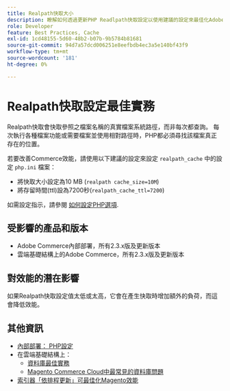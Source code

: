 ```yaml
---
title: Realpath快取大小
description: 瞭解如何透過更新PHP Readlpath快取設定以使用建議的設定來最佳化Adobe Commerce效能。
role: Developer
feature: Best Practices, Cache
exl-id: 1cd48155-5d60-48b2-b07b-9b5784b81681
source-git-commit: 94d7a57dcd006251e8eefbdb4ec3a5e140bf43f9
workflow-type: tm+mt
source-wordcount: '181'
ht-degree: 0%

---
```


# Realpath快取設定最佳實務

Realpath快取會快取參照之檔案名稱的真實檔案系統路徑，而非每次都查詢。 每次執行各種檔案功能或需要檔案並使用相對路徑時，PHP都必須尋找該檔案真正存在的位置。

若要改善Commerce效能，請使用以下建議的設定來設定 `realpath_cache` 中的設定 `php.ini` 檔案：

- 將快取大小設定為10 MB (`realpath cache_size=10M`)
- 將存留時間(ttl)設為7200秒(`realpath_cache_ttl=7200`)

如需設定指示，請參閱 [如何設定PHP選項](../../../installation/prerequisites/php-settings.md#how-to-set-php-options).

## 受影響的產品和版本

- Adobe Commerce內部部署，所有2.3.x版及更新版本
- 雲端基礎結構上的Adobe Commerce，所有2.3.x版及更新版本

## 對效能的潛在影響

如果Realpath快取設定值太低或太高，它會在產生快取時增加額外的負荷，而這會降低效能。

## 其他資訊

- [內部部署： PHP設定](../../../performance/software.md#php-settings)
- 在雲端基礎結構上：
   - [資料庫最佳實務](database-on-cloud.md)
   - [Magento Commerce Cloud中最常見的資料庫問題](../maintenance/resolve-database-performance-issues.md)
- [索引器「依排程更新」可最佳化Magento效能](../maintenance/indexer-configuration.md)
